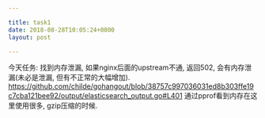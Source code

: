 ```yaml
---

title: task1
date: 2018-08-28T10:05:24+0800
layout: post

---
```


今天任务: 找到内存泄漏, 如果nginx后面的upstream不通, 返回502, 会有内存泄漏(未必是泄漏, 但有不正常的大幅增加).  https://github.com/childe/gohangout/blob/38757c997036031ed8b303ffe19c7cba121bee92/output/elasticsearch_output.go#L401 通过pprof看到内存在这里使用很多, gzip压缩的时候.
